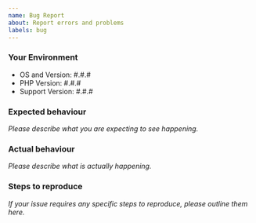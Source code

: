 ```yaml
---
name: Bug Report
about: Report errors and problems
labels: bug
---
```


### Your Environment

- OS and Version: #.#.#
- PHP Version: #.#.#
- Support Version: #.#.#

### Expected behaviour

*Please describe what you are expecting to see happening.*

### Actual behaviour

*Please describe what is actually happening.*

### Steps to reproduce

*If your issue requires any specific steps to reproduce, please outline them here.*
